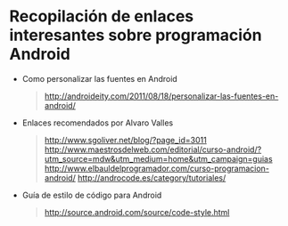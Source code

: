 Recopilación de enlaces interesantes sobre programación Android
===============================================================

* Como personalizar las fuentes en Android
	> http://androideity.com/2011/08/18/personalizar-las-fuentes-en-android/

* Enlaces recomendados por Alvaro Valles
	> http://www.sgoliver.net/blog/?page_id=3011
	> http://www.maestrosdelweb.com/editorial/curso-android/?utm_source=mdw&utm_medium=home&utm_campaign=guias
	> http://www.elbauldelprogramador.com/curso-programacion-android/
	> http://androcode.es/category/tutoriales/

* Guía de estilo de código para Android
	> http://source.android.com/source/code-style.html
